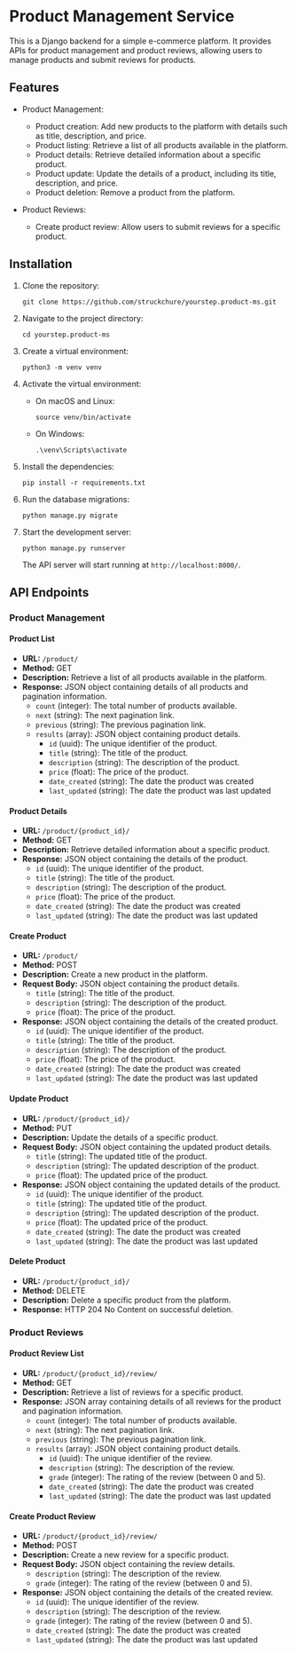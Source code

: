 # Product Management Service

This is a Django backend for a simple e-commerce platform. It provides APIs for product management and product reviews, allowing users to manage products and submit reviews for products.

## Features

- Product Management:

  - Product creation: Add new products to the platform with details such as title, description, and price.
  - Product listing: Retrieve a list of all products available in the platform.
  - Product details: Retrieve detailed information about a specific product.
  - Product update: Update the details of a product, including its title, description, and price.
  - Product deletion: Remove a product from the platform.

- Product Reviews:
  - Create product review: Allow users to submit reviews for a specific product.

## Installation

1. Clone the repository:

   ```shell
   git clone https://github.com/struckchure/yourstep.product-ms.git
   ```

2. Navigate to the project directory:

   ```shell
   cd yourstep.product-ms
   ```

3. Create a virtual environment:

   ```shell
   python3 -m venv venv
   ```

4. Activate the virtual environment:

   - On macOS and Linux:

     ```shell
     source venv/bin/activate
     ```

   - On Windows:

     ```shell
     .\venv\Scripts\activate
     ```

5. Install the dependencies:

   ```shell
   pip install -r requirements.txt
   ```

6. Run the database migrations:

   ```shell
   python manage.py migrate
   ```

7. Start the development server:

   ```shell
   python manage.py runserver
   ```

   The API server will start running at `http://localhost:8000/`.

## API Endpoints

### Product Management

#### Product List

- **URL:** `/product/`
- **Method:** GET
- **Description:** Retrieve a list of all products available in the platform.
- **Response:** JSON object containing details of all products and pagination information.
  - `count` (integer): The total number of products available.
  - `next` (string): The next pagination link.
  - `previous` (string): The previous pagination link.
  - `results` (array): JSON object containing product details.
    - `id` (uuid): The unique identifier of the product.
    - `title` (string): The title of the product.
    - `description` (string): The description of the product.
    - `price` (float): The price of the product.
    - `date_created` (string): The date the product was created
    - `last_updated` (string): The date the product was last updated

#### Product Details

- **URL:** `/product/{product_id}/`
- **Method:** GET
- **Description:** Retrieve detailed information about a specific product.
- **Response:** JSON object containing the details of the product.
  - `id` (uuid): The unique identifier of the product.
  - `title` (string): The title of the product.
  - `description` (string): The description of the product.
  - `price` (float): The price of the product.
  - `date_created` (string): The date the product was created
  - `last_updated` (string): The date the product was last updated

#### Create Product

- **URL:** `/product/`
- **Method:** POST
- **Description:** Create a new product in the platform.
- **Request Body:** JSON object containing the product details.
  - `title` (string): The title of the product.
  - `description` (string): The description of the product.
  - `price` (float): The price of the product.
- **Response:** JSON object containing the details of the created product.
  - `id` (uuid): The unique identifier of the product.
  - `title` (string): The title of the product.
  - `description` (string): The description of the product.
  - `price` (float): The price of the product.
  - `date_created` (string): The date the product was created
  - `last_updated` (string): The date the product was last updated

#### Update Product

- **URL:** `/product/{product_id}/`
- **Method:** PUT
- **Description:** Update the details of a specific product.
- **Request Body:** JSON object containing the updated product details.
  - `title` (string): The updated title of the product.
  - `description` (string): The updated description of the product.
  - `price` (float): The updated price of the product.
- **Response:** JSON object containing the updated details of the product.
  - `id` (uuid): The unique identifier of the product.
  - `title` (string): The updated title of the product.
  - `description` (string): The updated description of the product.
  - `price` (float): The updated price of the product.
  - `date_created` (string): The date the product was created
  - `last_updated` (string): The date the product was last updated

#### Delete Product

- **URL:** `/product/{product_id}/`
- **Method:** DELETE
- **Description:** Delete a specific product from the platform.
- **Response:** HTTP 204 No Content on successful deletion.

### Product Reviews

#### Product Review List

- **URL:** `/product/{product_id}/review/`
- **Method:** GET
- **Description:** Retrieve a list of reviews for a specific product.
- **Response:** JSON array containing details of all reviews for the product and pagination information.
  - `count` (integer): The total number of products available.
  - `next` (string): The next pagination link.
  - `previous` (string): The previous pagination link.
  - `results` (array): JSON object containing product details.
    - `id` (uuid): The unique identifier of the review.
    - `description` (string): The description of the review.
    - `grade` (integer): The rating of the review (between 0 and 5).
    - `date_created` (string): The date the product was created
    - `last_updated` (string): The date the product was last updated

#### Create Product Review

- **URL:** `/product/{product_id}/review/`
- **Method:** POST
- **Description:** Create a new review for a specific product.
- **Request Body:** JSON object containing the review details.
  - `description` (string): The description of the review.
  - `grade` (integer): The rating of the review (between 0 and 5).
- **Response:** JSON object containing the details of the created review.
  - `id` (uuid): The unique identifier of the review.
  - `description` (string): The description of the review.
  - `grade` (integer): The rating of the review (between 0 and 5).
  - `date_created` (string): The date the product was created
  - `last_updated` (string): The date the product was last updated

